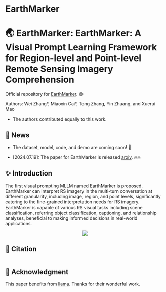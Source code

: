 # EarthMarker
# 🌏 EarthMarker: EarthMarker: A Visual Prompt Learning Framework for Region-level and Point-level Remote Sensing Imagery Comprehension

Official repository for [EarthMarker](). :smile: 

Authors: Wei Zhang*, Miaoxin Cai*, Tong Zhang, Yin Zhuang, and Xuerui Mao
* The authors contributed equally to this work.
  
## :mega: News
- The dataset, model, code, and demo are coming soon! :rocket:
* [2024.07.19]: The paper for EarthMarker is released [arxiv](). :fire::fire:


##  :sparkles: Introduction
The first visual prompting MLLM named EarthMarker is proposed. EarthMarker can interpret RS imagery in the multi-turn conversation at different granularity, including image, region, and point levels, significantly catering to the fine-grained interpretation needs for RS imagery. EarthMarker is capable of various RS visual tasks including scene classification, referring object classification, captioning, and relationship analyses, beneficial to making informed decisions in real-world applications.
 <div align="center">
  <img src="VP-example.png">
</div>


## :bookmark: Citation
```bash

```

## :memo: Acknowledgment
This paper benefits from [llama](https://github.com/facebookresearch/llama). Thanks for their wonderful work.



